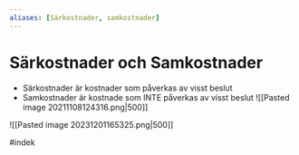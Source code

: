 ```yaml
---
aliases: [Särkostnader, samkostnader]
---
```

# Särkostnader och Samkostnader
- Särkostnader är kostnader som påverkas av visst beslut
- Samkostnader är kostnade som INTE påverkas av visst beslut
![[Pasted image 20211108124316.png|500]]

![[Pasted image 20231201165325.png|500]]

#indek 